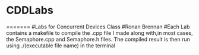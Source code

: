 # CDDLabs

=======
#Labs for Concurrent Devices Class
#Ronan Brennan
#Each Lab contains a makefile to compile the .cpp file I made along with,in most cases, the Semaphore.cpp and Semaphore.h files. The compiled result is then run using ./(executable file name) in the terminal
